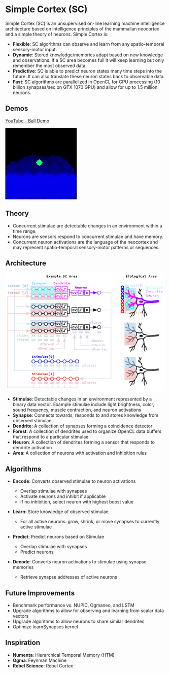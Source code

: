 # Simple Cortex (SC)

Simple Cortex (SC) is an unsupervised on-line learning machine intelligence architecture based on intelligence principles of the mammalian neocortex and a simple theory of neurons.  Simple Cortex is:

- **Flexible**: SC algorithms can observe and learn from any spatio-temporal sensory-motor input.
- **Dynamic**: Stored knowledge/memories adapt based on new knowledge and observations.  If a SC area becomes full it will keep learning but only remember the most observed data.
- **Predictive**: SC is able to predict neuron states many time steps into the future.  It can also translate these neuron states back to observable data.
- **Fast**: SC algorithms are parallelized in OpenCL for GPU processing (10 billion synapses/sec on GTX 1070 GPU) and allow for up to 1.5 million neurons.

## Demos
[YouTube - Ball Demo](https://www.youtube.com/watch?v=iRt8sVPZkss)

![alt tag](https://raw.githubusercontent.com/ddigiorg/neuroowl.github.io/master/webpages/technology/simple-cortex/ball-demo.gif)

## Theory
- Concurrent stimulae are detectable changes in an environment within a time range.
- Neurons are sensors respond to concurrent stimulae and have memory.
- Concurrent neuron activations are the language of the neocortex and may represent spatio-temporal sensory-motor patterns or sequences.

## Architecture

![alt tag](https://raw.githubusercontent.com/ddigiorg/neuroowl.github.io/master/webpages/technology/simple-cortex/sc.png)

- **Stimulae**: Detectable changes in an environment represented by a binary data vector.  Example stimulae include light brightness, color, sound frequency, muscle contraction, and neuron activations
- **Synapse**: Connects towards, responds to and stores knowledge from observed stimulae
- **Dendrite**: A collection of synapses forming a coincidence detector
- **Forest**: A collection of dendrites used to organize OpenCL data buffers that respond to a particular stimulae
- **Neuron**: A collection of dendrites forming a sensor that responds to dendrite activation
- **Area**: A collection of neurons with activation and inhibition rules

## Algorithms
- **Encode**: Converts observed stimulae to neuron activations
  - Overlap stimulae with synapses
  - Activate neurons and inhibit if applicable
  - If no inhibition, select neuron with highest boost value

- **Learn**: Store knowledge of observed stimulae
  - For all active neurons: grow, shrink, or move synapses to currently active stimulae

- **Predict**: Predict neurons based on Stimulae
  - Overlap stimulae with synapses
  - Predict neurons
  
- **Decode**: Converts neuron activations to stimulae using synapse memories
  - Retrieve synapse addresses of active neurons

## Future Improvements
- Benchmark performance vs. NUPIC, Ogmaneo, and LSTM
- Upgrade algorithms to allow for observing and learning from scalar data vectors
- Upgrade algorithms to allow neurons to share similar dendrites
- Optimize learnSynapses kernel

## Inspiration
- **Numenta**: Hierarchical Temporal Memory (HTM)
- **Ogma**: Feynman Machine
- **Rebel Science**: Rebel Cortex
